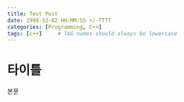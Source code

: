 ```yaml
---
title: Test Post
date: 1998-12-02 HH:MM:SS +/-TTTT
categories: [Programming, C++]
tags: [c++]     # TAG names should always be lowercase
---
```



# 타이틀

본문
